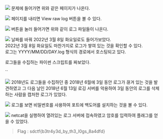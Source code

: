![](https://img1.daumcdn.net/thumb/R1280x0/?scode=mtistory2&fname=https%3A%2F%2Fblog.kakaocdn.net%2Fdn%2FPiEvI%2FbtrBMCvuDCE%2FxUnggBjvK2QSebWrXFkDmk%2Fimg.png)
문제에 들어가면 위와 같은 페이지가 나온다.


![](https://img1.daumcdn.net/thumb/R1280x0/?scode=mtistory2&fname=https%3A%2F%2Fblog.kakaocdn.net%2Fdn%2FLPoWZ%2FbtrBMaTvHrU%2FYDRmojUZwoF35xcO2qjZ9k%2Fimg.png)
페이지를 내리면 View raw log 버튼을 볼 수 있다.<br/>


![](https://img1.daumcdn.net/thumb/R1280x0/?scode=mtistory2&fname=https%3A%2F%2Fblog.kakaocdn.net%2Fdn%2FbYL9kN%2FbtrBNdip2Eg%2FqC8t9P2wZgQFUkL2Xk037K%2Fimg.png)
버튼을 눌러 들어가면 위와 같이 로그 파일들이 나온다.<br/>


![](https://img1.daumcdn.net/thumb/R1280x0/?scode=mtistory2&fname=https%3A%2F%2Fblog.kakaocdn.net%2Fdn%2FCecKE%2FbtrBLUKdb3S%2Fm6ORr4HxWkl58TztkTue21%2Fimg.png)
날짜를 바꿔 2022년 3월 8일 화요일로도 들어가보았다.<br/>
2022년 3월 8일 화요일도 마찬가지로 로그가 쌓여 있는 것을 확인할 수 있다.<br/>
로그는 YYYY/MM/DD/DAY.log 형식의 경로에서 호스팅되고 있다.



로그들을 수집하는 파이썬 스크립트를 짜보았다.

``

![](https://img1.daumcdn.net/thumb/R1280x0/?scode=mtistory2&fname=https%3A%2F%2Fblog.kakaocdn.net%2Fdn%2FQFPOD%2FbtrBQDf7JOT%2FerS9wpakmDUAUKA31yKvDk%2Fimg.png)
2018년도 로그들을 수집하던 중 2018년 6월에 3일 동안 로그가 끊겨 있는 것을 발견하였고 그 다음 날인 2018년 6월 13일 로깅 서버를 악용하여 3일 동안의 로그를 삭제하는 사람을 캡처한 로그가 있었다.<br/>


![](https://img1.daumcdn.net/thumb/R1280x0/?scode=mtistory2&fname=https%3A%2F%2Fblog.kakaocdn.net%2Fdn%2FcKOjir%2FbtrBHpYBB7t%2FA0S9kCK47YTnO4o1vemUB0%2Fimg.png)
로그를 보면 비밀번호를 사용하여 포트에 백도어를 설치하는 것을 볼 수 있다.<br/>


![](https://img1.daumcdn.net/thumb/R1280x0/?scode=mtistory2&fname=https%3A%2F%2Fblog.kakaocdn.net%2Fdn%2FbC753K%2FbtrBPffvqxc%2FBrJDrnj1LmfDBwblOsmAA0%2Fimg.png)
netcat을 실행하여 열려있는 로그 서버에 접속하였고 암호를 입력하여 플래그를 얻을 수 있었다.<br/>


> Flag : sdctf{b3tr4y3d_by_th3_l0gs_8a4dfd}